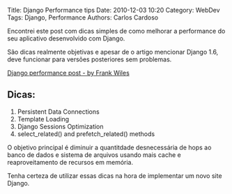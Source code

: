 Title: Django Performance tips
Date: 2010-12-03 10:20
Category: WebDev
Tags: Django, Performance
Authors: Carlos Cardoso

Encontrei este post com dicas simples de como melhorar a performance do seu
aplicativo desenvolvido com Django.

São dicas realmente objetivas e apesar de o artigo mencionar Django 1.6,
deve funcionar para versões posteriores sem problemas.

[Django performance post - by Frank Wiles](http://www.revsys.com/blog/2015/may/06/django-performance-simple-things/)

Dicas:
------

1. Persistent Data Connections
2. Template Loading
3. Django Sessions Optimization
4. select_related() and prefetch_related() methods

O objetivo principal é diminuir a quantitdade desnecessária de hops ao banco de
dados e sistema de arquivos usando mais cache e reaproveitamento de recursos em
memória.

Tenha certeza de utilizar essas dicas na hora de implementar um novo site
Django.
